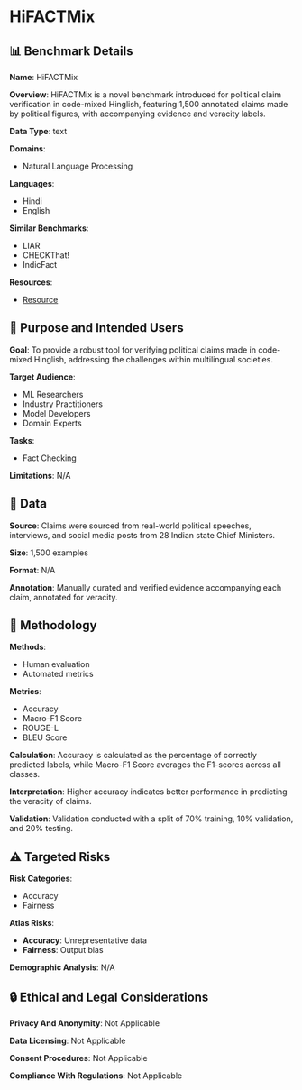# HiFACTMix

## 📊 Benchmark Details

**Name**: HiFACTMix

**Overview**: HiFACTMix is a novel benchmark introduced for political claim verification in code-mixed Hinglish, featuring 1,500 annotated claims made by political figures, with accompanying evidence and veracity labels.

**Data Type**: text

**Domains**:
- Natural Language Processing

**Languages**:
- Hindi
- English

**Similar Benchmarks**:
- LIAR
- CHECKThat!
- IndicFact

**Resources**:
- [Resource](N/A)

## 🎯 Purpose and Intended Users

**Goal**: To provide a robust tool for verifying political claims made in code-mixed Hinglish, addressing the challenges within multilingual societies.

**Target Audience**:
- ML Researchers
- Industry Practitioners
- Model Developers
- Domain Experts

**Tasks**:
- Fact Checking

**Limitations**: N/A

## 💾 Data

**Source**: Claims were sourced from real-world political speeches, interviews, and social media posts from 28 Indian state Chief Ministers.

**Size**: 1,500 examples

**Format**: N/A

**Annotation**: Manually curated and verified evidence accompanying each claim, annotated for veracity.

## 🔬 Methodology

**Methods**:
- Human evaluation
- Automated metrics

**Metrics**:
- Accuracy
- Macro-F1 Score
- ROUGE-L
- BLEU Score

**Calculation**: Accuracy is calculated as the percentage of correctly predicted labels, while Macro-F1 Score averages the F1-scores across all classes.

**Interpretation**: Higher accuracy indicates better performance in predicting the veracity of claims.

**Validation**: Validation conducted with a split of 70% training, 10% validation, and 20% testing.

## ⚠️ Targeted Risks

**Risk Categories**:
- Accuracy
- Fairness

**Atlas Risks**:
- **Accuracy**: Unrepresentative data
- **Fairness**: Output bias

**Demographic Analysis**: N/A

## 🔒 Ethical and Legal Considerations

**Privacy And Anonymity**: Not Applicable

**Data Licensing**: Not Applicable

**Consent Procedures**: Not Applicable

**Compliance With Regulations**: Not Applicable
